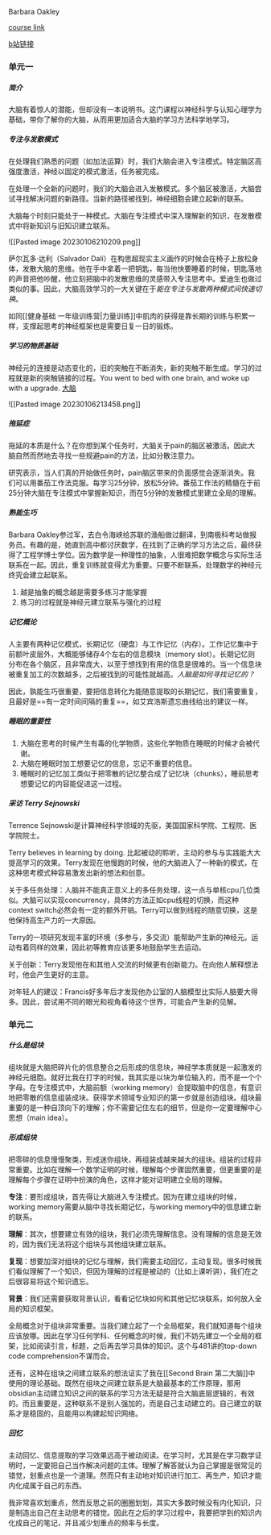 Barbara Oakley

[course link](https://www.coursera.org/learn/learning-how-to-learn/)

[b站链接](https://www.bilibili.com/video/BV18V411n7pL/?spm_id_from=333.880.my_history.page.click&vd_source=2024016331a3fc0a5f058de21ab0e924)

### 单元一

##### 简介

大脑有着惊人的潜能，但却没有一本说明书。这门课程以神经科学与认知心理学为基础，带你了解你的大脑，从而用更加适合大脑的学习方法科学地学习。

##### 专注与发散模式

在处理我们熟悉的问题（如加法运算）时，我们大脑会进入专注模式。特定脑区高强度激活，神经以固定的模式激活，任务被完成。

在处理一个全新的问题时，我们的大脑会进入发散模式。多个脑区被激活，大脑尝试寻找解决问题的新路径。当新的路径被找到，神经细胞会建立起新的联系。

大脑每个时刻只能处于一种模式。大脑在专注模式中深入理解新的知识，在发散模式中将新知识与旧知识建立联系。

![[Pasted image 20230106210209.png]]

萨尔瓦多·达利（Salvador Dalí）在构思超现实主义画作的时候会在椅子上放松身体，发散大脑的思维。他在手中拿着一把钥匙，每当他快要睡着的时候，钥匙落地的声音把他吵醒，他立刻把脑中的发散思维的灵感带入专注思考中。爱迪生也做过类似的事。因此，大脑高效学习的一大关键在于*能在专注与发散两种模式间快速切换*。

如同[[健身基础 一年级训练营|力量训练]]中肌肉的获得是靠长期的训练与积累一样，支撑起思考的神经框架也是需要日复一日的锻炼。

##### 学习的物质基础

神经元的连接是动态变化的，旧的突触在不断消失，新的突触不断生成。学习的过程就是新的突触链接的过程。You went to bed with one brain, and woke up with a upgrade. [大脑](https://www.brainfacts.org/)

![[Pasted image 20230106213458.png]]

##### 拖延症

拖延的本质是什么？在你想到某个任务时，大脑关于pain的脑区被激活。因此大脑自然而然地去寻找一些规避pain的方法，比如分散注意力。

研究表示，当人们真的开始做任务时，pain脑区带来的负面感觉会逐渐消失。我们可以用番茄工作法克服。每学习25分钟，放松5分钟。番茄工作法的精髓在于前25分钟大脑在专注模式中掌握新知识，而在5分钟的发散模式里建立全局的理解。

##### 熟能生巧

Barbara Oakley参过军，去白令海峡给苏联的渔船做过翻译，到南极科考站做报务员。有趣的是，她直到高中都讨厌数学，在找到了正确的学习方法之后，最终获得了工程学博士学位。因为数学是一种理性的抽象，人很难把数学概念与实际生活联系在一起。因此，重复训练就变得尤为重要。只要不断联系，处理数学的神经元终究会建立起联系。

1. 越是抽象的概念越是需要多练习才能掌握
2. 练习的过程就是神经元建立联系与强化的过程

##### 记忆概论

人主要有两种记忆模式，长期记忆（硬盘）与工作记忆（内存）。工作记忆集中于前额叶皮层外，大概能够储存4个左右的信息模块（memory slot）。长期记忆则分布在各个脑区，且非常庞大，以至于想找到有用的信息是很难的。当一个信息块被重复加工的次数越多，之后被找到的可能性就越高。*人脑是如何寻找记忆的？*

因此，孰能生巧很重要，要把信息转化为能随意提取的长期记忆，我们需要重复，且最好是==有一定时间间隔的重复==，如艾宾浩斯遗忘曲线给出的建议一样。

##### 睡眠的重要性

1. 大脑在思考的时候产生有毒的化学物质，这些化学物质在睡眠的时候才会被代谢。
2. 大脑在睡眠时加工想要记忆的信息，忘记不重要的信息。
3. 睡眠时的记忆加工类似于把零散的记忆整合成了记忆块（chunks），睡前思考想要记忆的内容能促进这一过程。

##### 采访 Terry Sejnowski

Terrence Sejnowski是计算神经科学领域的先驱，美国国家科学院、工程院、医学院院士。

Terry believes in learning by doing. 比起被动的聆听，主动的参与与实践能大大提高学习的效果。Terry发现在他慢跑的时候，他的大脑进入了一种新的模式，在这种思考模式种容易激发出新的想法和创意。

关于多任务处理：人脑并不能真正意义上的多任务处理，这一点与单核cpu几位类似。大脑可以实现concurrency，具体的方法正如cpu线程的切换，而这种context switch必然会有一定的额外开销。Terry可以做到线程的随意切换，这是他保持高生产力的一大原因。

Terry的一项研究发现丰富的环境（多参与，多交流）能帮助产生新的神经元。运动有着同样的效果，因此初等教育应该更多地鼓励学生去运动。

关于创新：Terry发现他在和其他人交流的时候更有创新能力。在向他人解释想法时，他会产生更好的主意。

对年轻人的建议：Francis好多年后才发现他办公室的人脑模型比实际人脑要大得多。因此，尝试用不同的眼光和视角看待这个世界，可能会产生新的见解。



### 单元二

##### 什么是组块

组块就是大脑把碎片化的信息整合之后形成的信息块，神经学本质就是一起激发的神经元细胞。就好比我在打字的时候，我其实是以块为单位输入的，而不是一个个字母。在专注模式中，大脑前额（working memory）会提取脑中的信息，有意识地把零散的信息组装成块。获得学术领域专业知识的第一步就是创造组块。组块最重要的是一种自顶向下的理解；你不需要记住左右的细节，但是你一定要理解中心思想（main idea）。

##### 形成组块

把零碎的信息慢慢聚类，形成迷你组块，再组装成越来越大的组块。组装的过程非常重要。比如在理解一个数学证明的时候，理解每个步骤固然重要，但更重要的是理解每个步骤在证明中扮演的角色，这样才能对证明建立全局的理解。

**专注**：要形成组块，首先得让大脑进入专注模式。因为在建立组块的时候，working memory需要从脑中寻找长期记忆，与working memory中的信息建立新的联系。

**理解**：其次，想要建立有效的组块，我们必须先理解信息。没有理解的信息是无效的，因为我们无法将这个组块与其他组块建立联系。

**复现**：想要加深对组块的记忆与理解，我们需要主动回忆，主动复现。很多时候我们看似理解了一个知识，但因为理解的过程是被动的（比如上课听讲），我们在之后很容易将这个知识遗忘。

**背景**：我们还需要获取背景认识，看看记忆块如何和其他记忆块联系，如何放入全局的知识框架。

全局概念对于组块非常重要。当我们建立起了一个全局框架，我们就知道每个组块应该放哪。因此在学习任何学科、任何概念的时候，我们不妨先建立一个全局的框架，比如阅读引言，标题，之后再去学习具体的知识。这个与481讲的top-down code comprehension不谋而合。

还有，这种在组块之间建立联系的想法证实了我在[[Second Brain 第二大脑]]中使用的理论基础。既然在组块之间建立联系是大脑最基本的工作原理，那用obsidian主动建立知识之间的联系的学习方法无疑是符合大脑底层逻辑的，有效的。而且重要是，这种联系不是别人强加的，而是自己主动建立的。自己建立的联系才是稳固的，且能用以构建起知识网络。

##### 回忆

主动回忆、信息提取的学习效果远高于被动阅读。在学习时，尤其是在学习数学证明时，一定要把自己当作解决问题的主体。理解了解答就认为自己掌握是很常见的错觉，划重点也是一个道理。然而只有主动地对知识进行加工、再生产，知识才能内化成属于自己的东西。

我非常喜欢划重点，然而反思之前的圈圈划划，其实大多数时候没有内化知识，只是制造出自己在主动思考的错觉。因此在之后的学习过程中，我要把学到的知识内化成自己的笔记，并且减少划重点的频率与长度。
